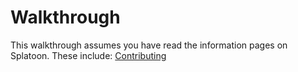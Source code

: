 # Walkthrough

This walkthrough assumes you have read the information pages on Splatoon. These include:
[Contributing](CONTRIBUTING.MD)
